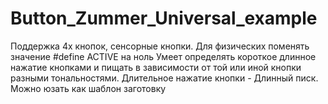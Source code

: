# Button_Zummer_Universal_example

Поддержка 4х кнопок, сенсорные кнопки. Для физических поменять значение #define ACTIVE на ноль
Умеет определять короткое длинное нажатие кнопками и пищать в зависимости от той или иной кнопки разными тональностями.
Длительное нажатие кнопки - Длинный писк.
Можно юзать как шаблон заготовку
